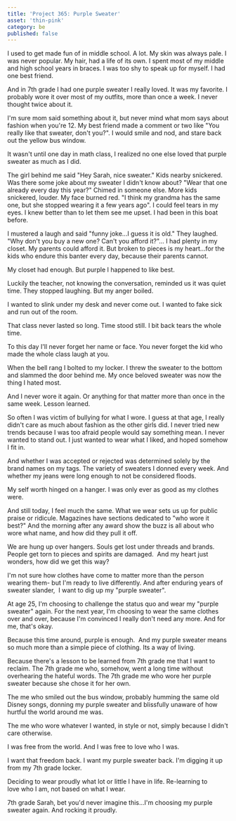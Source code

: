 ```yaml
---
title: 'Project 365: Purple Sweater'
asset: 'thin-pink'
category: be
published: false
---
```


I used to get made fun of in middle school. A lot. My skin was always pale. I was never popular. My hair, had a life of its own. I spent most of my middle and high school years in braces. I was too shy to speak up for myself. I had one best friend.

And in 7th grade I had one purple sweater I really loved. It was my favorite. I probably wore it over most of my outfits, more than once a week. I never thought twice about it.

I'm sure mom said something about it, but never mind what mom says about fashion when you're 12. My best friend made a comment or two like "You really like that sweater, don't you?". I would smile and nod, and stare back out the yellow bus window.

It wasn't until one day in math class, I realized no one else loved that purple sweater as much as I did.

The girl behind me said "Hey Sarah, nice sweater." Kids nearby snickered. Was there some joke about my sweater I didn't know about? "Wear that one already every day this year?" Chimed in someone else. More kids snickered, louder. My face burned red. "I think my grandma has the same one, but she stopped wearing it a few years ago". I could feel tears in my eyes. I knew better than to let them see me upset. I had been in this boat before.

I mustered a laugh and said "funny joke...I guess it is old." They laughed. "Why don't you buy a new one? Can't you afford it?"... I had plenty in my closet. My parents could afford it. But broken to pieces is my heart...for the kids who endure this banter every day, because their parents cannot.

My closet had enough. But purple I happened to like best.

Luckily the teacher, not knowing the conversation, reminded us it was quiet time. They stopped laughing. But my anger boiled.

I wanted to slink under my desk and never come out. I wanted to fake sick and run out of the room.

That class never lasted so long. Time stood still. I bit back tears the whole time.

To this day I'll never forget her name or face. You never forget the kid who made the whole class laugh at you.

When the bell rang I bolted to my locker. I threw the sweater to the bottom and slammed the door behind me. My once beloved sweater was now the thing I hated most.

And I never wore it again. Or anything for that matter more than once in the same week. Lesson learned.

So often I was victim of bullying for what I wore. I guess at that age, I really didn't care as much about fashion as the other girls did. I never tried new trends because I was too afraid people would say something mean. I never wanted to stand out. I just wanted to wear what I liked, and hoped somehow I fit in.

And whether I was accepted or rejected was determined solely by the brand names on my tags. The variety of sweaters I donned every week. And whether my jeans were long enough to not be considered floods.

My self worth hinged on a hanger. I was only ever as good as my clothes were.

And still today, I feel much the same. What we wear sets us up for public praise or ridicule. Magazines have sections dedicated to "who wore it best?" And the morning after any award show the buzz is all about who wore what name, and how did they pull it off.

We are hung up over hangers. Souls get lost under threads and brands. People get torn to pieces and spirits are damaged.  And my heart just wonders, how did we get this way?

I'm not sure how clothes have come to matter more than the person wearing them- but I'm ready to live differently. And after enduring years of sweater slander,  I want to dig up my "purple sweater".

At age 25, I'm choosing to challenge the status quo and wear my "purple sweater" again. For the next year, I'm choosing to wear the same clothes over and over, because I'm convinced I really don't need any more. And for me, that's okay.

Because this time around, purple is enough.  And my purple sweater means so much more than a simple piece of clothing. Its a way of living.

Because there's a lesson to be learned from 7th grade me that I want to reclaim. The 7th grade me who, somehow, went a long time without overhearing the hateful words. The 7th grade me who wore her purple sweater because she chose it for her own.

The me who smiled out the bus window, probably humming the same old Disney songs, donning my purple sweater and blissfully unaware of how hurtful the world around me was.

The me who wore whatever I wanted, in style or not, simply because I didn't care otherwise.

I was free from the world. And I was free to love who I was.

I want that freedom back. I want my purple sweater back. I'm digging it up from my 7th grade locker.

Deciding to wear proudly what lot or little I have in life. Re-learning to love who I am, not based on what I wear.

7th grade Sarah, bet you'd never imagine this...I'm choosing my purple sweater again. And rocking it proudly.



